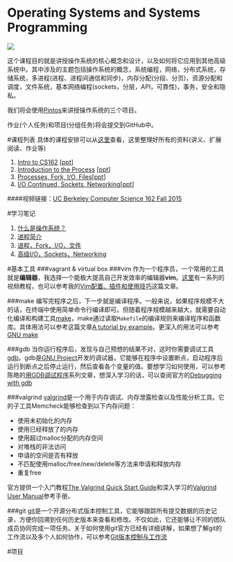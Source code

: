 # Operating Systems and Systems Programming
![](https://raw.githubusercontent.com/samlaudev/Learning-Operating-Systems/master/ScreenShots/Unix-History.png)


这个课程目的就是讲授操作系统的核心概念和设计，以及如何将它应用到其他高级系统中。其中涉及的主题包括操作系统的概念，系统编程，网络，分布式系统，存储系统，多进程(进程、进程间通信和同步)，内存分配(分段、分页)，资源分配和调度，文件系统，基本网络编程(sockets，分层，API，可靠性)，事务，安全和隐私。

我们将会使用[Pintos](https://cs162.eecs.berkeley.edu/projects/general/logistics/)来讲授操作系统的三个项目。

作业(个人任务)和项目(分组任务)将会提交到GitHub中。


#课程列表
具体的课程安排可以从[这里](https://cs162.eecs.berkeley.edu)查看，这里整理好所有的资料(讲义、扩展阅读、作业等)


1. [Intro to CS162](https://raw.githubusercontent.com/samlaudev/Learning-Operating-Systems/master/Handouts/PDF/Lecture%201-%20What%20is%20an%20Operating%20System.pdf) [[ppt](https://github.com/samlaudev/Learning-Operating-Systems/raw/a0262dc3370d4f0eb890b8c8b07a1e9857581dec/Handouts/PPT/Lecture%201-%20What%20is%20an%20Operating%20System.pptx)]
2. [Introduction to the Process](https://raw.githubusercontent.com/samlaudev/Learning-Operating-Systems/master/Handouts/PDF/Lecture%202-%20Introduction%20to%20Process.pdf) [[ppt](https://raw.githubusercontent.com/samlaudev/Learning-Operating-Systems/master/Handouts/PPT/Lecture%202-%20Introduction%20to%20Process.pptx)]
3. [Processes, Fork, I/O, Files](https://github.com/samlaudev/Learning-Operating-Systems/raw/master/Handouts/PDF/Lecture%203-%20Processes%2C%20Fork%2C%20I:O%2C%20Files.pdf)[[ppt](https://github.com/samlaudev/Learning-Operating-Systems/raw/master/Handouts/PPT/Lecture%203-%20Processes%2C%20Fork%2C%20I:O%2C%20Files.pptx)]
4. [I/O Continued, Sockets, Networking](https://github.com/samlaudev/Learning-Operating-Systems/raw/master/Handouts/PDF/Lecture%204-%20I:O%20Continued%2C%20Sockets%2C%20Networking.pdf)[[ppt](https://github.com/samlaudev/Learning-Operating-Systems/raw/master/Handouts/PPT/Lecture%204-%20I:O%20Continued%2C%20Sockets%2C%20Networking.pptx)]

####视频链接：[UC Berkeley Computer Science 162 Fall 2015](https://www.youtube.com/watch?v=1IcZB26STUE&list=PLmJS5QR6Sdxy4XHQ5A__3irZvSQh1yI8V)



#学习笔记
1. [什么是操作系统？](https://github.com/samlaudev/Learning-Operating-Systems/blob/master/Blogs/2015-10-12/2015-10-12-What's-Operating-System.md)
2. [进程简介](https://github.com/samlaudev/Learning-Operating-Systems/blob/master/Blogs/2015-10-16/2015-10-16-Introduction-to-the-Process.md)
3. [进程，Fork，I/O，文件](https://github.com/samlaudev/Learning-Operating-Systems/blob/master/Blogs/2015-10-30/2015-10-30-Processes%2C%20Fork%2C%20I:O%2C%20Files.md)
4. [高级I/O，Sockets，Networking](https://github.com/samlaudev/Learning-Operating-Systems/blob/master/Blogs/2015-11-5/2015-11-5-I:O%20Continued%2C%20Sockets%2C%20Networking.md)

#基本工具
###vagrant & virtual box
###vim
作为一个程序员，一个常用的工具就是**编辑器**，我选择一个能极大提高自己开发效率的编辑器**vim**。[这里](http://derekwyatt.org/vim/tutorials/)有一系列的视频教程，也可以参考我的[Vim配置、插件和使用技巧](http://www.jianshu.com/p/a0b452f8f720)这篇文章。

###make
编写完程序之后，下一步就是编译程序。一般来说，如果程序规模不大的话，在终端中使用简单命令行编译即可。但随着程序规模越来越大，就需要自动化编译和构建工具[make](https://en.wikipedia.org/wiki/Make_(software))，make通过读取`Makefile`的编译规则来编译程序和函数库。具体用法可以参考这篇文章[A tutorial by example](http://mrbook.org/blog/?s=make)。更深入的用法可以参考[GNU make](http://www.gnu.org/software/make/manual/make.html)

###gdb
当你运行程序后，发现与自己预想的结果不对，这时你需要调试工具[gdb](https://sourceware.org/gdb/)。gdb是[GNU Project](https://en.wikipedia.org/wiki/GNU)开发的调试器，它能够在程序中设置断点，启动程序后运行到断点之后停止运行，然后查看各个变量的值。要想学习如何使用，可以参考陈皓的[用GDB调试程序](http://blog.csdn.net/haoel/article/category/9197)系列文章，想深入学习的话，可以查阅官方的[Debugging with gdb](https://sourceware.org/gdb/current/onlinedocs/gdb/)

###valgrind
[valgrind](http://www.valgrind.org)是一个用于内存调试、内存泄露检查以及性能分析工具。它的子工具Memcheck能够检查到以下内存问题：
* 使用未初始化的内存
* 使用已经释放了的内存
* 使用超过malloc分配的内存空间
* 对堆栈的非法访问
* 申请的空间是否有释放
* 不匹配使用malloc/free/new/delete等方法来申请和释放内存
* 重复free

官方提供一个入门教程[The Valgrind Quick Start Guide](http://www.valgrind.org/docs/manual/QuickStart.html)和深入学习的[Valgrind User Manual](http://www.valgrind.org/docs/manual/manual.html)参考手册。

###git
[git](http://www.git-scm.com)是一个开源分布式版本控制工具，它能够跟踪所有提交数据的历史记录，方便你回溯到任何历史版本来查看和修改。不仅如此，它还能够让不同的团队成员协同完成一项任务。关于如何使用git官方已经有详细讲解，如果想了解git的工作流以及多个人如何协作，可以参考[Git版本控制与工作流](http://www.jianshu.com/p/67afe711c731)


#项目
